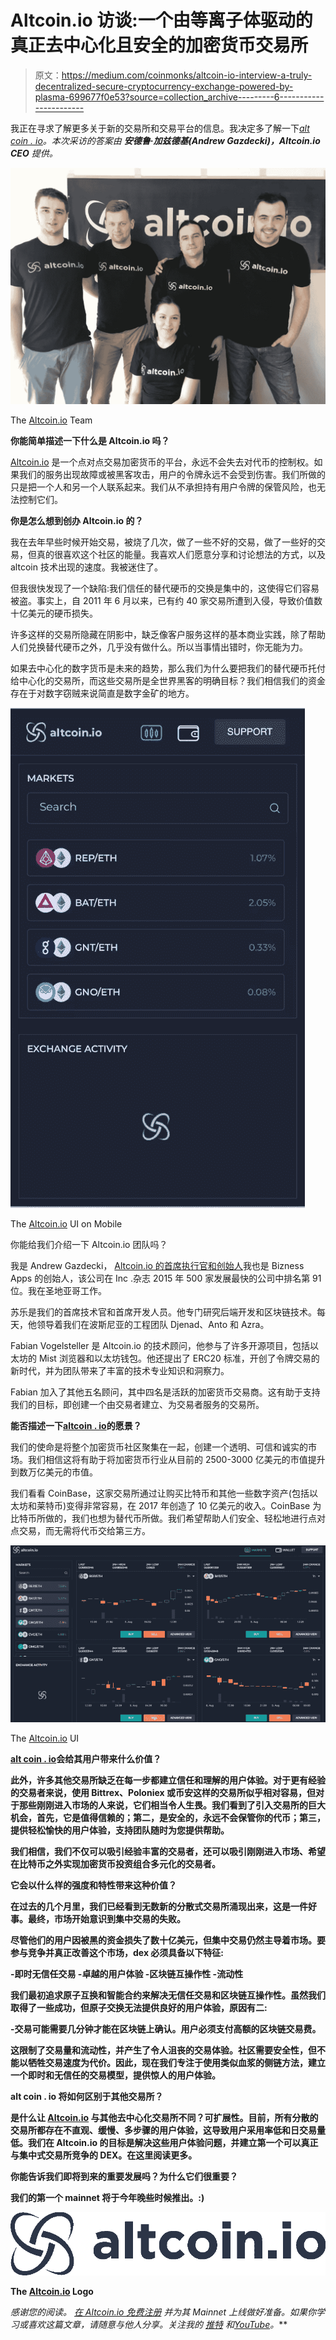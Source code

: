 # Altcoin.io 访谈:一个由等离子体驱动的真正去中心化且安全的加密货币交易所

> 原文：<https://medium.com/coinmonks/altcoin-io-interview-a-truly-decentralized-secure-cryptocurrency-exchange-powered-by-plasma-699677f0e53?source=collection_archive---------6----------------------->

我正在寻求了解更多关于新的交易所和交易平台的信息。我决定多了解一下[*alt coin . io*](https://www.altcoin.io?kid=H02KJ)*。本次采访的答案由* ***安德鲁·加兹德基(Andrew Gazdecki)，Altcoin.io CEO*** *提供。*

![](img/2d08babd5e5dce9de394cb1f699a8e9f.png)

The [Altcoin.io](https://www.altcoin.io?kid=H02KJ) Team

**你能简单描述一下什么是 Altcoin.io 吗？**

[Altcoin.io](https://www.altcoin.io?kid=H02KJ) 是一个点对点交易加密货币的平台，永远不会失去对代币的控制权。如果我们的服务出现故障或被黑客攻击，用户的令牌永远不会受到伤害。我们所做的只是把一个人和另一个人联系起来。我们从不承担持有用户令牌的保管风险，也无法控制它们。

**你是怎么想到创办 Altcoin.io 的？**

我在去年早些时候开始交易，被烧了几次，做了一些不好的交易，做了一些好的交易，但真的很喜欢这个社区的能量。我喜欢人们愿意分享和讨论想法的方式，以及 altcoin 技术出现的速度。我被迷住了。

但我很快发现了一个缺陷:我们信任的替代硬币的交换是集中的，这使得它们容易被盗。事实上，自 2011 年 6 月以来，已有约 40 家交易所遭到入侵，导致价值数十亿美元的硬币损失。

许多这样的交易所隐藏在阴影中，缺乏像客户服务这样的基本商业实践，除了帮助人们兑换替代硬币之外，几乎没有做什么。所以当事情出错时，你无能为力。

如果去中心化的数字货币是未来的趋势，那么我们为什么要把我们的替代硬币托付给中心化的交易所，而这些交易所是全世界黑客的明确目标？我们相信我们的资金存在于对数字窃贼来说简直是数字金矿的地方。

![](img/a93eeff78667ab678a6ffc26cbc0c755.png)

The [Altcoin.io](https://www.altcoin.io?kid=H02KJ) UI on Mobile

你能给我们介绍一下 Altcoin.io 团队吗？

我是 Andrew Gazdecki， [Altcoin.io 的首席执行官和创始人](https://www.altcoin.io?kid=H02KJ)我也是 Bizness Apps 的创始人，该公司在 Inc .杂志 2015 年 500 家发展最快的公司中排名第 91 位。我在圣地亚哥工作。

苏乐是我们的首席技术官和首席开发人员。他专门研究后端开发和区块链技术。每天，他领导着我们在波斯尼亚的工程团队 Djenad、Anto 和 Azra。

Fabian Vogelsteller 是 Altcoin.io 的技术顾问，他参与了许多开源项目，包括以太坊的 Mist 浏览器和以太坊钱包。他还提出了 ERC20 标准，开创了令牌交易的新时代，并为团队带来了丰富的技术专业知识和洞察力。

Fabian 加入了其他五名顾问，其中四名是活跃的加密货币交易商。这有助于支持我们的目标，即创建一个由交易者建立、为交易者服务的交易所。

**能否描述一下**[**altcoin . io**](https://www.altcoin.io?kid=H02KJ)**的愿景？**

我们的使命是将整个加密货币社区聚集在一起，创建一个透明、可信和诚实的市场。我们相信这将有助于将加密货币行业从目前的 2500-3000 亿美元的市值提升到数万亿美元的市值。

我们看看 CoinBase，这家交易所通过让购买比特币和其他一些数字资产(包括以太坊和莱特币)变得非常容易，在 2017 年创造了 10 亿美元的收入。CoinBase 为比特币所做的，我们也想为替代币所做。我们希望帮助人们安全、轻松地进行点对点交易，而无需将代币交给第三方。

![](img/34818f927ec11966f44c5e9d71cb0b89.png)

The [Altcoin.io](https://www.altcoin.io?kid=H02KJ) UI

**[**alt coin . io**](https://www.altcoin.io?kid=H02KJ)**会给其用户带来什么价值？****

**此外，许多其他交易所缺乏在每一步都建立信任和理解的用户体验。对于更有经验的交易者来说，使用 Bittrex、Poloniex 或币安这样的交易所似乎相对容易，但对于那些刚刚进入市场的人来说，它们相当令人生畏。我们看到了引入交易所的巨大机会，首先，它是值得信赖的；第二，是安全的，永远不会保管你的代币；第三，提供轻松愉快的用户体验，支持团队随时为您提供帮助。**

**我们相信，我们不仅可以吸引经验丰富的交易者，还可以吸引刚刚进入市场、希望在比特币之外实现加密货币投资组合多元化的交易者。**

****它会以什么样的强度和特性带来这种价值？****

**在过去的几个月里，我们已经看到无数新的分散式交易所涌现出来，这是一件好事。最终，市场开始意识到集中交易的失败。**

**尽管他们的用户因被黑的资金损失了数十亿美元，但集中交易仍然主导着市场。要参与竞争并真正改善这个市场，dex 必须具备以下特征:**

**-即时无信任交易
-卓越的用户体验
-区块链互操作性
-流动性**

**我们最初追求原子互换和智能合约来解决无信任交易和区块链互操作性。虽然我们取得了一些成功，但原子交换无法提供良好的用户体验，原因有二:**

**-交易可能需要几分钟才能在区块链上确认。用户必须支付高额的区块链交易费。**

**这限制了交易量和流动性，并产生了令人沮丧的交易体验。社区需要安全性，但不能以牺牲交易速度为代价。因此，现在我们专注于使用类似血浆的侧链方法，建立一个即时和无信任的交易模型，提供惊人的用户体验。**

****alt coin . io 将如何区别于其他交易所？****

**是什么让 [Altcoin.io](https://www.altcoin.io?kid=H02KJ) 与其他去中心化交易所不同？可扩展性。目前，所有分散的交易所都存在不直观、缓慢、多步骤的用户体验，这导致用户采用率低和日交易量低。我们在 Altcoin.io 的目标是解决这些用户体验问题，并建立第一个可以真正与集中式交易所竞争的 DEX。在这里阅读更多。**

**你能告诉我们即将到来的重要发展吗？为什么它们很重要？**

**我们的第一个 mainnet 将于今年晚些时候推出。:)**

**![](img/05461c000637e947acb7d436c048c106.png)**

**The [Altcoin.io](https://www.altcoin.io?kid=H02KJ) Logo**

***感谢您的阅读。* [*在 Altcoin.io 免费注册*](https://www.altcoin.io?kid=H02KJ) *并为其 Mainnet 上线做好准备。如果你学习或喜欢这篇文章，请随意与他人分享。关注我的* [*推特*](https://twitter.com/Cryptonoobie) *和*[*YouTube*](http://youtube.com/catsir)*。***